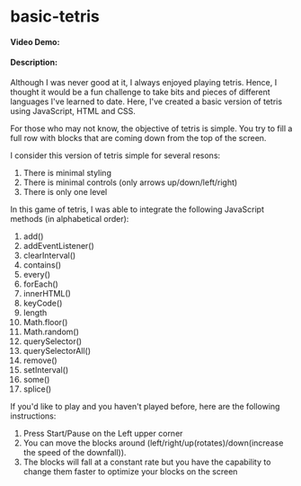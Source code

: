 # basic-tetris
#### Video Demo:  <URL HERE>
  
#### Description:
  
Although I was never good at it, I always enjoyed playing tetris. Hence, I thought it would be a fun challenge to take bits and pieces of different languages I've learned to date. Here, I've created a basic version of tetris using JavaScript, HTML and CSS. 
  

For those who may not know, the objective of tetris is simple. You try to fill a full row with blocks that are coming down from the top of the screen. 

I consider this version of tetris simple for several resons:
1. There is minimal styling
2. There is minimal controls (only arrows up/down/left/right)
3. There is only one level
  

In this game of tetris, I was able to integrate the following JavaScript methods (in alphabetical order):
1. add()
2. addEventListener()
3. clearInterval()
4. contains()
5. every()
6. forEach()
7. innerHTML()
8. keyCode()
9. length
10. Math.floor()
11. Math.random()
12. querySelector()
13. querySelectorAll()
14. remove()
15. setInterval()
16. some()
17. splice()


If you'd like to play and you haven't played before, here are the following instructions:
1.  Press Start/Pause on the Left upper corner
2.  You can move the blocks around (left/right/up(rotates)/down(increase the speed of the downfall)).
3.  The blocks will fall at a constant rate but you have the capability to change them faster to optimize your blocks on the screen


